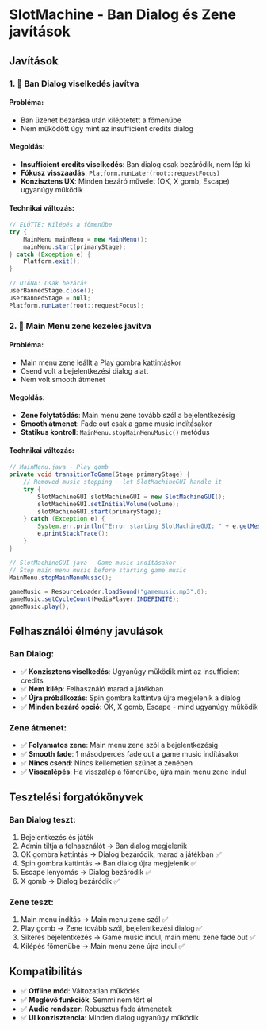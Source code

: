 # SlotMachine - Ban Dialog és Zene javítások

## Javítások

### 1. 🚫 Ban Dialog viselkedés javítva

#### Probléma:
- Ban üzenet bezárása után kiléptetett a főmenübe
- Nem működött úgy mint az insufficient credits dialog

#### Megoldás:
- **Insufficient credits viselkedés**: Ban dialog csak bezáródik, nem lép ki
- **Fókusz visszaadás**: `Platform.runLater(root::requestFocus)`
- **Konzisztens UX**: Minden bezáró művelet (OK, X gomb, Escape) ugyanúgy működik

#### Technikai változás:
```java
// ELŐTTE: Kilépés a főmenübe
try {
    MainMenu mainMenu = new MainMenu();
    mainMenu.start(primaryStage);
} catch (Exception e) {
    Platform.exit();
}

// UTÁNA: Csak bezárás
userBannedStage.close();
userBannedStage = null;
Platform.runLater(root::requestFocus);
```

### 2. 🎵 Main Menu zene kezelés javítva

#### Probléma:
- Main menu zene leállt a Play gombra kattintáskor
- Csend volt a bejelentkezési dialog alatt
- Nem volt smooth átmenet

#### Megoldás:
- **Zene folytatódás**: Main menu zene tovább szól a bejelentkezésig
- **Smooth átmenet**: Fade out csak a game music indításakor
- **Statikus kontroll**: `MainMenu.stopMainMenuMusic()` metódus

#### Technikai változás:
```java
// MainMenu.java - Play gomb
private void transitionToGame(Stage primaryStage) {
    // Removed music stopping - let SlotMachineGUI handle it
    try {
        SlotMachineGUI slotMachineGUI = new SlotMachineGUI();
        slotMachineGUI.setInitialVolume(volume);
        slotMachineGUI.start(primaryStage);
    } catch (Exception e) {
        System.err.println("Error starting SlotMachineGUI: " + e.getMessage());
        e.printStackTrace();
    }
}

// SlotMachineGUI.java - Game music indításakor
// Stop main menu music before starting game music
MainMenu.stopMainMenuMusic();

gameMusic = ResourceLoader.loadSound("gamemusic.mp3",0);
gameMusic.setCycleCount(MediaPlayer.INDEFINITE);
gameMusic.play();
```

## Felhasználói élmény javulások

### Ban Dialog:
- ✅ **Konzisztens viselkedés**: Ugyanúgy működik mint az insufficient credits
- ✅ **Nem kilép**: Felhasználó marad a játékban
- ✅ **Újra próbálkozás**: Spin gombra kattintva újra megjelenik a dialog
- ✅ **Minden bezáró opció**: OK, X gomb, Escape - mind ugyanúgy működik

### Zene átmenet:
- ✅ **Folyamatos zene**: Main menu zene szól a bejelentkezésig
- ✅ **Smooth fade**: 1 másodperces fade out a game music indításakor
- ✅ **Nincs csend**: Nincs kellemetlen szünet a zenében
- ✅ **Visszalépés**: Ha visszalép a főmenübe, újra main menu zene indul

## Tesztelési forgatókönyvek

### Ban Dialog teszt:
1. Bejelentkezés és játék
2. Admin tiltja a felhasználót → Ban dialog megjelenik
3. OK gombra kattintás → Dialog bezáródik, marad a játékban ✅
4. Spin gombra kattintás → Ban dialog újra megjelenik ✅
5. Escape lenyomás → Dialog bezáródik ✅
6. X gomb → Dialog bezáródik ✅

### Zene teszt:
1. Main menu indítás → Main menu zene szól ✅
2. Play gomb → Zene tovább szól, bejelentkezési dialog ✅
3. Sikeres bejelentkezés → Game music indul, main menu zene fade out ✅
4. Kilépés főmenübe → Main menu zene újra indul ✅

## Kompatibilitás
- ✅ **Offline mód**: Változatlan működés
- ✅ **Meglévő funkciók**: Semmi nem tört el
- ✅ **Audio rendszer**: Robusztus fade átmenetek
- ✅ **UI konzisztencia**: Minden dialog ugyanúgy működik
